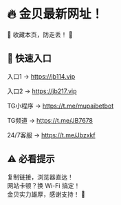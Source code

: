 # 🔥 金贝最新网址！
🚨 收藏本页，防走丢！ 🚨

## 🌟 快速入口

入口1 → https://jb114.vip
 
入口2 → https://jb217.vip
 
TG小程序 → https://t.me/mupaibetbot
 
TG频道 → https://t.me/JB7678
 
24/7客服 → https://t.me/Jbzxkf


## ⚠️ 必看提示

复制链接，浏览器直达！  
网站卡顿？换 Wi-Fi 搞定！  
金贝实力雄厚，感谢支持！ 💪

